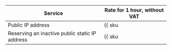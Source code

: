 | Service | Rate for 1 hour, without VAT |
| ----- | ----- |
| Public IP address | {{ sku|RUB|network.public_fips|string }} |
| Reserving an inactive public static IP address | {{ sku|RUB|network.public_fips.deallocated|string }} |